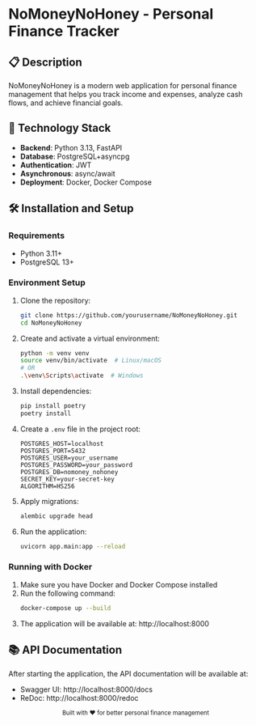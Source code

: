 # NoMoneyNoHoney - Personal Finance Tracker

## 📋 Description
NoMoneyNoHoney is a modern web application for personal finance management that helps you track income and expenses, analyze cash flows, and achieve financial goals.

## 🚀 Technology Stack

- **Backend**: Python 3.13, FastAPI
- **Database**: PostgreSQL+asyncpg
- **Authentication**: JWT
- **Asynchronous**: async/await
- **Deployment**: Docker, Docker Compose

## 🛠 Installation and Setup

### Requirements
- Python 3.11+
- PostgreSQL 13+

### Environment Setup

1. Clone the repository:
   ```bash
   git clone https://github.com/yourusername/NoMoneyNoHoney.git
   cd NoMoneyNoHoney
   ```

2. Create and activate a virtual environment:
   ```bash
   python -m venv venv
   source venv/bin/activate  # Linux/macOS
   # OR
   .\venv\Scripts\activate  # Windows
   ```

3. Install dependencies:
   ```bash
   pip install poetry
   poetry install
   ```

4. Create a `.env` file in the project root:
   ```env
   POSTGRES_HOST=localhost
   POSTGRES_PORT=5432
   POSTGRES_USER=your_username
   POSTGRES_PASSWORD=your_password
   POSTGRES_DB=nomoney_nohoney
   SECRET_KEY=your-secret-key
   ALGORITHM=HS256
   ```

5. Apply migrations:
   ```bash
   alembic upgrade head
   ```

6. Run the application:
   ```bash
   uvicorn app.main:app --reload
   ```

### Running with Docker

1. Make sure you have Docker and Docker Compose installed
2. Run the following command:
   ```bash
   docker-compose up --build
   ```
3. The application will be available at: http://localhost:8000

## 📚 API Documentation

After starting the application, the API documentation will be available at:
- Swagger UI: http://localhost:8000/docs
- ReDoc: http://localhost:8000/redoc


<div align="center">
  <sub>Built with ❤️ for better personal finance management</sub>
</div>
